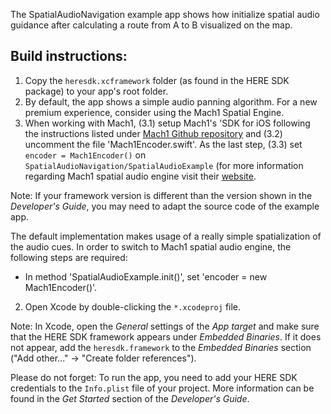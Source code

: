 The SpatialAudioNavigation example app shows how initialize spatial audio guidance after calculating a route from A to B visualized on the map. 

Build instructions:
-------------------

1) Copy the `heresdk.xcframework` folder (as found in the HERE SDK package) to your app's root folder.
2) By default, the app shows a simple audio panning algorithm. For a new premium experience, consider using the Mach1 Spatial Engine.
3)  When working with Mach1, (3.1) setup Mach1's 'SDK for iOS following the instructions listed under [Mach1 Github repository](https://github.com/Mach1Studios/Pod-Mach1SpatialAPI) and (3.2) uncomment the file 'Mach1Encoder.swift'. As the last step, (3.3) set `encoder = Mach1Encoder()` on `SpatialAudioNavigation/SpatialAudioExample` (for more information regarding Mach1 spatial audio engine visit their [website](https://www.mach1.tech/developers).
   

Note: If your framework version is different than the version shown in the _Developer's Guide_, you may need to adapt the source code of the example app.

The default implementation makes usage of a really simple spatialization of the audio cues. In order to switch to Mach1 spatial audio engine, the following steps are required:

  - In method 'SpatialAudioExample.init()', set 'encoder = new Mach1Encoder()'.

2) Open Xcode by double-clicking the `*.xcodeproj` file.

Note: In Xcode, open the _General_ settings of the _App target_ and make sure that the HERE SDK framework appears under _Embedded Binaries_. If it does not appear, add the `heresdk.framework` to the _Embedded Binaries_ section ("Add other..." -> "Create folder references").

Please do not forget: To run the app, you need to add your HERE SDK credentials to the `Info.plist` file of your project. More information can be found in the _Get Started_ section of the _Developer's Guide_.
